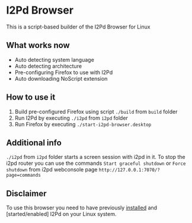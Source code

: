 I2Pd Browser
=====
This is a script-based builder of the I2Pd Browser for Linux

What works now
-----
* Auto detecting system language
* Auto detecting architecture
* Pre-configuring Firefox to use with I2Pd
* Auto downloading NoScript extension

How to use it
-----
1. Build pre-configured Firefox using script `./build` from `build` folder
2. Run I2Pd by executing `./i2pd` from `i2pd` folder
3. Run Firefox by executing `./start-i2pd-browser.desktop`

Additional info
-----
`./i2pd` from `i2pd` folder starts a screen session with i2pd in it.
To stop the i2pd router you can use the commands `Start graceful shutdown` or `Force shutdown`
from i2pd webconsole page `http://127.0.0.1:7070/?page=commands`

Disclaimer
-----
To use this browser you need to have previously [installed](https://i2pd.readthedocs.io/en/latest/user-guide/install/#linux) and [started/enabled] I2Pd on your Linux system.

